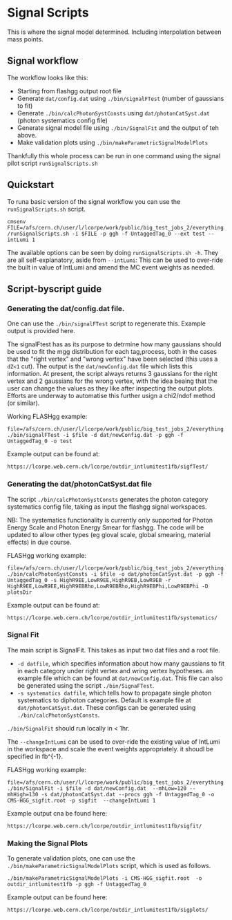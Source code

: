# Signal Scripts
This is where the signal model determined. Including interpolation between mass points. 
## Signal workflow

The workflow looks like this:
* Starting from flashgg output root file
* Generate `dat/config.dat` using `./bin/signalFTest` (number of gaussians to fit)
* Generate `./bin/calcPhotonSystConsts` using `dat/photonCatSyst.dat` (photon systematics config file)
* Generate signal model file using `./bin/SignalFit` and the output of teh above.
* Make validation plots using `./bin/makeParametricSignalModelPlots`

Thankfully this whole process can be run in one command using the signal pilot script `runSignalScripts.sh`

## Quickstart

To runa  basic version of the signal workflow you can use the `runSignalScripts.sh` script. 
```
cmsenv
FILE=/afs/cern.ch/user/l/lcorpe/work/public/big_test_jobs_2/everything.root
/runSignalScripts.sh -i $FILE -p ggh -f UntaggedTag_0 --ext test --intLumi 1
```
The available options can be seen by doing `runSignalScripts.sh -h`. They are all self-explanatory, aside from `--intLumi`: This can be used to over-ride the built in value of IntLumi and amend the MC event weights as needed.

## Script-byscript guide
### Generating the dat/config.dat file.

One can use the `./bin/signalFTest` script to regenerate this. Example output is provided here.

The signalFtest has as its purpose to detrmine how many gaussians should be used to fit the mgg distribution for each tag,process, both in the cases that the "right vertex" and "wrong vertex" have been selected (this uses a `dZ<1` cut).
The output is the `dat/newConfig.dat` file which lists this information. At present, the script always returns 3 gaussians for the right vertex and 2 gaussians for the wrong vertex, with the idea beaing that the user can change the values as they like after inspecting the output plots. Efforts are underway to automatise this further usign a chi2/ndof method (or similar).

Working FLASHgg example:
```
file=/afs/cern.ch/user/l/lcorpe/work/public/big_test_jobs_2/everything.root
./bin/signalFTest -i $file -d dat/newConfig.dat -p ggh -f UntaggedTag_0 -o test
```
Example output can be found at:
```
https://lcorpe.web.cern.ch/lcorpe/outdir_intlumitest1fb/sigfTest/
```
### Generating the dat/photonCatSyst.dat file

The script `./bin/calcPhotonSystConsts` generates the photon category systematics config file, taking as input the flashgg signal workspaces.

NB: The systematics functionality is currently only supported for Photon Energy Scale and Photon Energy Smear for flashgg. The code will be updated to allow other types (eg gloval scale, global smearing, material effects) in due course.

FLASHgg working example:
```
file=/afs/cern.ch/user/l/lcorpe/work/public/big_test_jobs_2/everything.root
./bin/calcPhotonSystConsts -i $file -o dat/photonCatSyst.dat -p ggh -f UntaggedTag_0 -s HighR9EE,LowR9EE,HighR9EB,LowR9EB -r HighR9EE,LowR9EE,HighR9EBRho,LowR9EBRho,HighR9EBPhi,LowR9EBPhi -D plotsDir 
```

Example output can be found at:
```
https://lcorpe.web.cern.ch/lcorpe/outdir_intlumitest1fb/systematics/
```

### Signal Fit
The main script is SignalFit. This takes as input two dat files and a root file.

* `-d datfile`, which specifies information about how many gaussians to fit in each category under right vertex and wring vertex hypotheses. an example file which can be found at `dat/newConfig.dat`. This file can also be generated using the script  `./bin/SignaFTest`.
* `-s systematics datfile`, which tells how to propagate single photon systematics to diphoton categories. Default is example file at `dat/photonCatSyst.dat`. These configs can be generated using `./bin/calcPhotonSystConsts`.

`./bin/SignalFit` should run locally in < 1hr. 

The `--changeIntLumi` can be used to over-ride the existing value of IntLumi in the workspace and scale the event weights appropriately. it shoudl be specified in fb^{-1}.

FLASHgg working example:
```
file=/afs/cern.ch/user/l/lcorpe/work/public/big_test_jobs_2/everything.root
./bin/SignalFit -i $file -d dat/newConfig.dat  --mhLow=120 --mhHigh=130 -s dat/photonCatSyst.dat --procs ggh -f UntaggedTag_0 -o CMS-HGG_sigfit.root -p sigfit  --changeIntLumi 1
```
Example output cna be found here:
```
https://lcorpe.web.cern.ch/lcorpe/outdir_intlumitest1fb/sigfit/
```

### Making the Signal Plots

To generate validation plots, one can use the `./bin/makeParametricSignalModelPlots` script, which is used as follows.
```
./bin/makeParametricSignalModelPlots -i CMS-HGG_sigfit.root  -o outdir_intlumitest1fb -p ggh -f UntaggedTag_0
```

Example output can be found here:
```
https://lcorpe.web.cern.ch/lcorpe/outdir_intlumitest1fb/sigplots/
```
